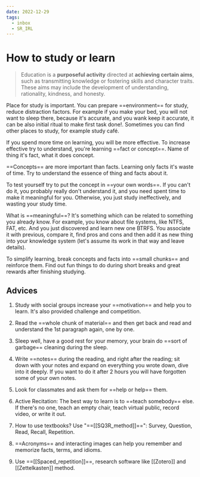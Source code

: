 ```yaml
---
date: 2022-12-29
tags:
  - inbox
  - SR_IRL
---
```


# How to study or learn

> Education is a **purposeful activity** directed at **achieving certain aims**,
> such as transmitting knowledge or fostering skills and character traits. These
> aims may include the development of understanding, rationality, kindness, and
> honesty.

Place for study is important. You can prepare ==environment== for study, reduce
distraction factors. For example if you make your bed, you will not want to
sleep there, because it's accurate, and you wank keep it accurate, it can be
also initial ritual to make first task done!. Sometimes you can find other
places to study, for example study café.

If you spend more time on learning, you will be more effective. To increase
effective try to understand, you're learning ==fact or concept==. Name of thing
it's fact, what it does concept.

==Concepts== are more important than facts. Learning only facts it's waste of
time. Try to understand the essence of thing and facts about it.

To test yourself try to put the concept in ==your own words==. If you can't do
it, you probably really don't understand it, and you need spent time to make it
meaningful for you. Otherwise, you just study ineffectively, and wasting your
study time.

What is ==meaningful==? It's something which can be related to something you
already know. For example, you know about file systems, like NTFS, FAT, etc. And
you just discovered and learn new one BTRFS. You associate it with previous,
compare it, find pros and cons and then add it as new thing into your knowledge
system (let's assume its work in that way and leave details).

To simplify learning, break concepts and facts into ==small chunks== and
reinforce them. Find out fun things to do during short breaks and great rewards
after finishing studying.

## Advices

1. Study with social groups increase your ==motivation== and help you to learn.
   It's also provided challenge and competition.

1. Read the ==whole chunk of material== and then get back and read and
   understand the 1st paragraph again, one by one.
1. Sleep well, have a good rest for your memory, your brain do
   ==sort of garbage== cleaning during the sleep.
4. Write ==notes== during the reading, and right after the reading; sit down
   with your notes and expand on everything you wrote down, dive into it deeply.
   If you want to do it after 2 hours you will have forgotten some of your own
   notes.
5. Look for classmates and ask them for ==help or help== them.
6. Active Recitation: The best way to learn is to ==teach somebody== else. If
   there's no one, teach an empty chair, teach virtual public, record video, or
   write it out.
7. How to use textbooks? Use "==[[SQ3R_method]]==": Survey, Question,
   Read, Recall, Repetition.
8. ==Acronyms== and interacting images can help you remember and memorize facts,
   terms, and idioms.
9. Use ==[[Spaced_repetition]]==, research software like [[Zotero]] and
   [[Zettelkasten]] method.
